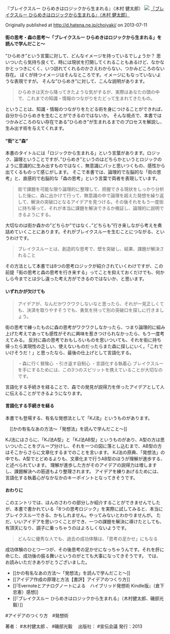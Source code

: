 『ブレイクスルー ひらめきはロジックから生まれる』（木村 健太郎）
[![](https://images-na.ssl-images-amazon.com/images/I/41900%2B3IzuL._SX338_BO1204203200_.jpg)](http://www.amazon.co.jp/exec/obidos/asin/4883352838/choiyaki81-22/)
[『ブレイクスルー ひらめきはロジックから生まれる』（木村 健太郎）](http://www.amazon.co.jp/exec/obidos/asin/4883352838/choiyaki81-22/)

Originally published at http://d.hatena.ne.jp/choiyaki/ on 2013-07-11

#### 街の思考・森の思考〜「ブレイクスルー ひらめきはロジックから生まれる」を読んで学んだこと〜

”ひらめき”という言葉に対して、どんなイメージを持っているでしょうか？
思いついたら気持ち良くて、時には現状を打開してくれることもあるけど、なかなかとっつきにくく、いつ訪れてくれるのかさえわからない、つかみどころのない存在。
ぼくが持つイメージはそんなところです。イメージにもなっていないような表現ですが。
そんな”ひらめき”に対して、こんな説明があります。

> ひらめきは天から降ってきたような気がするが、実際はあなたの頭の中で、これまでの知識・情報のつながりをたどって生まれてきたもの。

ということは、知識・情報のつながりをたどる術を身につけることができれば、自分からひらめきを生むことができるのではないか。
そんな視点で、本書ではつかみどころのない存在である”ひらめき”が生まれるまでのプロセスを解説し、生み出す術を与えてくれます。

#### ”街”と”森”

本書のタイトルには「ロジックから生まれる」という言葉があります。ロジック、論理ということですが、”ひらめき”というのはどちらかというとロジックのように意識的に生み出すものではなく、無意識にパッと思いつくもの、感性から出てくるものって感じがします。
そこで本書では、論理的で左脳的な「街の思考」と、直感的で右脳的な「森の思考」という言葉で両者を表現しています。

> 街で課題を可能な限り論理的に整理して、把握できる現状をしっかり分析した後に、森に出かけて行って、無意識の中で論理を超えた発想を繰り返して、解決の突破口となるアイデアを見つける。その後それをもう一度街に持ち帰って、それが本当に課題を解決できるか検証し、論理的に説明できるようにする。

大切なのは街か森かの”どちらか”ではなく、”どちらも”行き来しながら考えを煮詰めていくことにあります。それがブレイクスルーを生むことにつながる、というわけです。

> ブレイクスルーとは、創造的な思考で、壁を突破し、結果、課題が解決されること

その方法として本書では8つの思考ロジックが紹介されていくわけですが、この前提「街の思考と森の思考を行き来する」ってことを抑えておくだけでも、何かしら今までとは少し違った考え方ができるのではないか、と思います。

#### いずれかが欠けても

> アイデアが、なんだかワクワクしないなと思ったら、それが一見正しくても、決済を取りやすそうでも、勇気を持って別の突破口を探しに行きましょう。

街の思考で練ったものに森の思考がワクワクしなかったら、つまり論理的に組み上げた考えであっても感性がそれに興味を惹きつけられなかったら、もう一度考えてみる。
反対に森の思考でおもしろいものを思いついても、それを街に持ち帰ったら実現性の乏しい、使えないものだったらまた森に探しにいく。「これでいけそうだ！」と思ったなら、最後の仕上げとして言語化する。

> ・森に行く冒険心
> ・引き返す自制心
> ・言語化する執着心
> ブレイクスルーを手にするためには、この3つのスピリットを携えていることが大切なのです。

言語化する手続きを経ることで、森での発見が説得力を伴ったアイデアとして人に伝えることができるようになります。

#### 言語化する手続きを経る

本書でも登場する、有名な発想法として「KJ法」というものがあります。

　[[かの有名なあの方法〜「発想法」を読んで学んだこと〜]]

KJ法にはさらに、「KJ法A型」と「KJ法AB型」というものがあり、A型の方は思いついたことをグループ分けし、それを一つの図に落とし込むまで、AB型の方はそこからさらに文章化するまでのことを言います。
KJ法の原典、「発想法」の中でも、A型でとどめるよりも、文章化まで行うAB型のほうが理解が進歩する、と述べられています。
理解が進歩した方がそのアイデアの説得力は増しますし、課題解決への筋道もより整理されます。
アイデアを練りあげるためには、言語化する執着心がなかなかのキーポイントとなってきそうです。

#### おわりに

このエントリでは、ほんのさわりの部分しか紹介することができませんでしたが、本書で書かれている「8つの思考ロジック」を実際に試してみると、本当にブレイクスルーできる、かもしれません。やってみないとわかりませんが。
ただ、いいアイデアを思いつくことができ、一つの課題を解決に導けたとしても、有頂天になり、調子に乗っちゃうのはよろしくないようです。

> どんなに優秀な人でも、過去の成功体験は、「思考の足かせ」にもなる

成功体験のひとつ一つが、その後思考の足かせになっちゃうんです。それを肝に命じた、成功後の振る舞いというのがとても大事になってきそうです。
では、お読みいただきありがとうございました。

- [[かの有名なあの方法〜「発想法」を読んで学んだこと〜]]
- [[アイデア作成の原理と方法【書評】アイデアのつくり方]]
- [[『Evernoteとアナログノートによる　ハイブリッド発想術 Kindle版』（倉下忠憲）感想]]
- [[『ブレイクスルー ひらめきはロジックから生まれる』（木村健太郎、磯部光毅）]]

#アイデアのつくり方　#発想術

著者： #木村健太郎 、 #磯部光毅　
出版社： #宣伝会議
発行：2013
